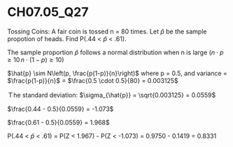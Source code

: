 # CH07.05_Q27 #

Tossing Coins: A fair coin is tossed n = 80 times. Let $\hat{p}$ be the sample propotion of heads. Find P(.44 < $\hat{p}$ < .61).



The sample proportion $\hat{p}$ follows a normal distribution when n is large $(n \cdot p \geq 10 \, n \cdot (1 - p) \geq 10)$

$\hat{p} \sim N\left(p, \frac{p(1-p)}{n}\right)$ where p = 0.5, and variance = $\frac{p(1-p)}{n}$ = $\frac{0.5 \cdot 0.5}{80} = 0.003125$

Ｔhe standard deviation: $\sigma_{\hat{p}} = \sqrt{0.003125} = 0.0559$

$\frac{0.44 - 0.5}{0.0559} = -1.073$

$\frac{0.61 - 0.5}{0.0559} = 1.968$

P(.44 < $\hat{p}$ < .61) = P(Z < 1.967) - P(Z < -1.073) = 0.9750 - 0.1419 = 0.8331
